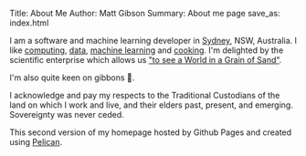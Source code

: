 Title: About Me
Author: Matt Gibson
Summary: About me page
save_as: index.html


I am a software and machine learning developer in [Sydney](http://en.wikipedia.org/wiki/Sydney), NSW, Australia. I like [computing](https://en.wikipedia.org/wiki/MOS_Technology_6502), [data](https://search.r-project.org/CRAN/refmans/vcd/html/HorseKicks.html), [machine learning](https://pytorch.org/) and [cooking](https://web.archive.org/web/20160210065535/http://www.seriouseats.com/the-food-lab/?ref=nav_main). I'm delighted by the scientific enterprise which allows us ["to see a World in a Grain of Sand"](https://www.poetryfoundation.org/poems/43650/auguries-of-innocence). 

I'm also quite keen on gibbons 🐒.

I acknowledge and pay my respects to the Traditional Custodians of the land on which I work and live, and their elders past, present, and emerging. Sovereignty was never ceded. 

This second version of my homepage hosted by Github Pages and created using [Pelican](https://github.com/getpelican/pelican).
